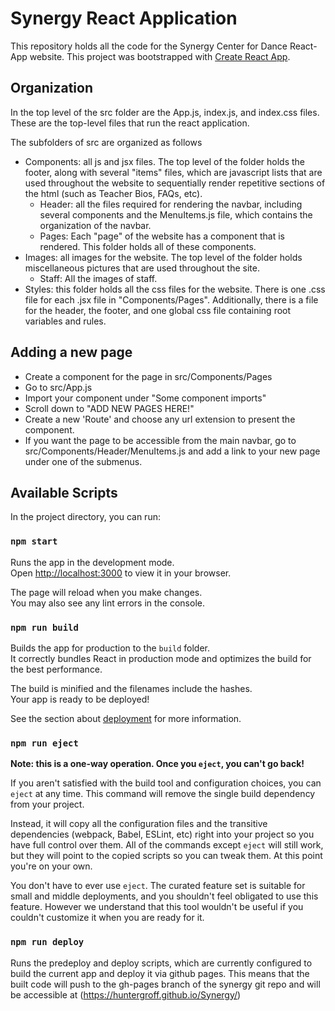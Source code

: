 # Synergy React Application

This repository holds all the code for the Synergy Center for Dance React-App website. This project was bootstrapped with [Create React App](https://github.com/facebook/create-react-app).

## Organization

In the top level of the src folder are the App.js, index.js, and index.css files. These are the top-level files that run the react application.

The subfolders of src are organized as follows
* Components: all js and jsx files. The top level of the folder holds the footer, along with several "items" files, which are javascript lists that are used throughout the website to sequentially render repetitive sections of the html (such as Teacher Bios, FAQs, etc). 
    * Header: all the files required for rendering the navbar, including several components and the MenuItems.js file, which contains the organization of the navbar.
    * Pages: Each "page" of the website has a component that is rendered. This folder holds all of these components.
* Images: all images for the website. The top level of the folder holds miscellaneous pictures that are used throughout the site.
    * Staff: All the images of staff.
* Styles: this folder holds all the css files for the website. There is one .css file for each .jsx file in "Components/Pages". Additionally, there is a file for the header, the footer, and one global css file containing root variables and rules.

## Adding a new page
* Create a component for the page in src/Components/Pages
* Go to src/App.js
* Import your component under "Some component imports"
* Scroll down to "ADD NEW PAGES HERE!"
* Create a new 'Route' and choose any url extension to present the component.
* If you want the page to be accessible from the main navbar, go to src/Components/Header/MenuItems.js and add a link to your new page under one of the submenus.

## Available Scripts

In the project directory, you can run:

### `npm start`

Runs the app in the development mode.\
Open [http://localhost:3000](http://localhost:3000) to view it in your browser.

The page will reload when you make changes.\
You may also see any lint errors in the console.

### `npm run build`

Builds the app for production to the `build` folder.\
It correctly bundles React in production mode and optimizes the build for the best performance.

The build is minified and the filenames include the hashes.\
Your app is ready to be deployed!

See the section about [deployment](https://facebook.github.io/create-react-app/docs/deployment) for more information.

### `npm run eject`

**Note: this is a one-way operation. Once you `eject`, you can't go back!**

If you aren't satisfied with the build tool and configuration choices, you can `eject` at any time. This command will remove the single build dependency from your project.

Instead, it will copy all the configuration files and the transitive dependencies (webpack, Babel, ESLint, etc) right into your project so you have full control over them. All of the commands except `eject` will still work, but they will point to the copied scripts so you can tweak them. At this point you're on your own.

You don't have to ever use `eject`. The curated feature set is suitable for small and middle deployments, and you shouldn't feel obligated to use this feature. However we understand that this tool wouldn't be useful if you couldn't customize it when you are ready for it.

### `npm run deploy`

Runs the predeploy and deploy scripts, which are currently configured to build the current app and deploy it via github pages. 
This means that the built code will push to the gh-pages branch of the synergy git repo and will be accessible at (https://huntergroff.github.io/Synergy/)